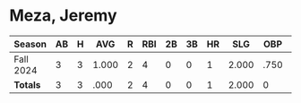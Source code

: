 # Meza, Jeremy

| Season      | AB          | H           | AVG         | R           | RBI         | 2B          | 3B          | HR          | SLG         | OBP         | RSP         | SAF         | K           | BB          | PO          | A           | E           | FAVE        | IP          | H           | K           | BB          | R           | ER          | ERA         
| ----------- | ----------- | ----------- | ----------- | ----------- | ----------- | ----------- | ----------- | ----------- | ----------- | ----------- | ----------- | ----------- | ----------- | ----------- | ----------- | ----------- | ----------- | ----------- | ----------- | ----------- | ----------- | ----------- | ----------- | ----------- | ----------- 
| Fall 2024   | 3           | 3           | 1.000       | 2           | 4           | 0           | 0           | 1           | 2.000       | .750        | 1.000       | 1           | 0           | 0           | 0           | 0           | 0           | .000        | 0           | 0           | 0           | 0           | 0           | 0           | .000        
| **Totals**  | 3           | 3           | .000        | 2           | 4           | 0           | 0           | 1           | 2.000       | 0           | 0           | 1           | 0           | 0           | 0           | 0           | 0           | 0           | 0.0         | 0           | 0           | 0           | 0           | 0           | 0           
